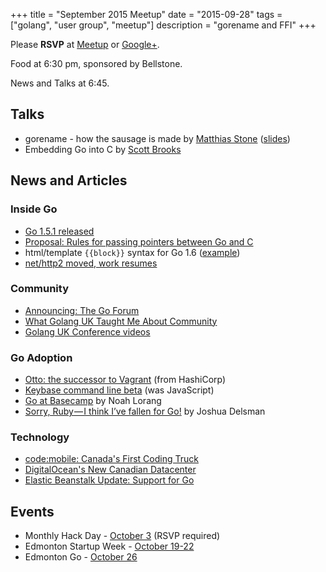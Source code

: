 +++
title = "September 2015 Meetup"
date = "2015-09-28"
tags = ["golang", "user group", "meetup"]
description = "gorename and FFI"
+++

Please **RSVP** at [Meetup](https://www.meetup.com/startupedmonton/events/qfwsfhytmblc/) or [Google+](https://plus.google.com/events/clo76cn0lupeiitvms55qgleav8?authkey=CPeO4bfCsa3K4wE).

Food at 6:30 pm, sponsored by Bellstone. 

News and Talks at 6:45.

## Talks

* gorename - how the sausage is made by [Matthias Stone](https://twitter.com/MatthiasStone) ([slides](https://talks.godoc.org/github.com/edmontongo/presentations/2015-09/tooling.slide#1))
* Embedding Go into C by [Scott Brooks](https://twitter.com/scottbrooksca)

## News and Articles

### Inside Go

* [Go 1.5.1 released](https://groups.google.com/forum/#!msg/golang-announce/QU4XU72Jr7Y/ZqgZT3hRCwAJ)
* [Proposal: Rules for passing pointers between Go and C](https://github.com/golang/proposal/blob/master/design/12416-cgo-pointers.md)
* html/template `{{block}}` syntax for Go 1.6 ([example](https://github.com/golang/go/commit/12dfc3bee482f16263ce4673a0cce399127e2a0d#diff-6b406654c58bd582df175f7d6fd9c6fbR127))
* [net/http2 moved, work resumes](https://godoc.org/golang.org/x/net/http2)

### Community

* [Announcing: The Go Forum](https://medium.com/@GolangBridge/announcing-the-go-forum-746d446d3730)
* [What Golang UK Taught Me About Community](https://www.mailjet.com/blog/what-golang-uk-taught-me-about-community/)
* [Golang UK Conference videos](https://www.youtube.com/channel/UC9ZNrGdT2aAdrNbX78lbNlQ/videos)

### Go Adoption

* [Otto: the successor to Vagrant](https://www.hashicorp.com/blog/otto.html) (from HashiCorp)
* [Keybase command line beta](https://keybase.io/docs/cli_kbstage) (was JavaScript)
* [Go at Basecamp](https://signalvnoise.com/posts/3897-go-at-basecamp) by Noah Lorang
* [Sorry, Ruby — I think I’ve fallen for Go!](https://medium.com/@voxxit/sorry-ruby-i-think-i-ve-fallen-for-go-2e92ce1b356) by Joshua Delsman

### Technology

* [code:mobile: Canada's First Coding Truck](https://www.indiegogo.com/projects/the-code-mobile-canada-s-first-coding-truck#/story)
* [DigitalOcean's New Canadian Datacenter](https://www.digitalocean.com/company/blog/introducing-our-new-canadian-datacenter-tor1/)
* [Elastic Beanstalk Update: Support for Go](https://aws.amazon.com/blogs/aws/elastic-beanstalk-update-support-for-java-and-go/)

## Events

* Monthly Hack Day - [October 3](https://www.meetup.com/startupedmonton/events/223569638/) (RSVP required)
* Edmonton Startup Week - [October 19-22](https://www.startupedmonton.com/edmonton-startup-week/)
* Edmonton Go - [October 26](https://www.meetup.com/startupedmonton/events/qfwsfhytnbjc/)
